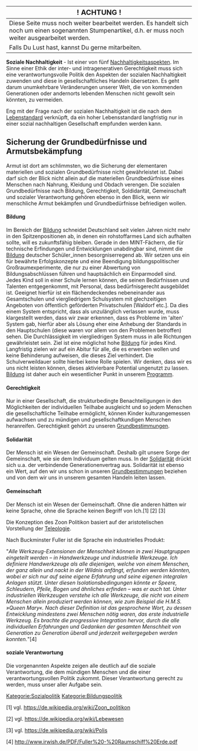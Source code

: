 | <big>! ACHTUNG !</big>                                                                                                                                   |
|----------------------------------------------------------------------------------------------------------------------------------------------------------|
| Diese Seite muss noch weiter bearbeitet werden. Es handelt sich noch um einen sogenannten Stumpenartikel, d.h. er muss noch weiter ausgearbeitet werden. |
| Falls Du Lust hast, kannst Du gerne mitarbeiten.                                                                                                         |

**Soziale Nachhaltigkeit** - Ist einer von fünf
[Nachhaltigkeitsaspekten](/wiki/Nachhaltigkeit "wikilink"). Im Sinne einer
Ethik der inter- und intragenerativen Gerechtigkeit muss sich eine
verantwortungsvolle Politik den Aspekten der sozialen Nachhaltigkeit
zuwenden und diese in gesellschaftliches Handeln übersetzen. Es geht
darum unumkehrbare Veränderungen unserer Welt, die von kommenden
Generationen oder andernorts lebenden Menschen nicht gewollt sein
könnten, zu vermeiden.

Eng mit der Frage nach der sozialen Nachhaltigkeit ist die nach dem
[Lebenstandard](/wiki/Lebenstandard "wikilink") verknüpft, da ein hoher
Lebensstandard langfristig nur in einer sozial nachhaltigen Gesellschaft
empfunden werden kann.

Sicherung der Grundbedürfnisse und Armutsbekämpfung
---------------------------------------------------

Armut ist dort am schlimmsten, wo die Sicherung der elementaren
materiellen und sozialen Grundbedürfnisse nicht gewährleistet ist. Dabei
darf sich der Blick nicht allein auf die materiellen Grundbedürfnisse
eines Menschen nach Nahrung, Kleidung und Obdach verengen. Die sozialen
Grundbedürfnisse nach Bildung, Gerechtigkeit, Soldidarität, Gemeinschaft
und sozialer Verantwortung gehören ebenso in den Blick, wenn wir
menschliche Armut bekämpfen und Grundbedürfnisse befriedigen wollen.

#### Bildung

Im Bereich der [Bildung](/wiki/Bildung "wikilink") schneidet Deutschland seit
vielen Jahren nicht mehr in den Spitzenpositionen ab, in denen ein
rohstoffarmes Land sich aufhalten sollte, will es zukunftsfähig bleiben.
Gerade in den MINT-Fächern, die für technische Erfindungen und
Entwicklungen unabdingbar sind, nimmt die [Bildung](/wiki/Bildung "wikilink")
deutscher Schüler\_innen besorgniserregend ab. Wir setzen uns ein für
bewährte Erfolgskonzepte und eine Beendigung bildungspolitischer
Großraumexperimente, die nur zu einer Abwertung von Bildungsabschlüssen
führen und hauptsächlich ein Einparmodell sind. Jedes Kind soll in einer
Schule lernen können, die seinen Bedürfnissen und Talenten
entgegenkommt, mit Personal, dass bedürfnisgerecht ausgebildet ist.
Geeignet hierfür ist ein flächendeckendes nebeneinander aus
Gesamtschulen und viergliedrigem Schulsystem mit glechzeitigen Angeboten
von öffentlich geförderten Privatschulen \[Waldorf etc.\]. Da dies einem
System entspricht, dass als unzulänglich verlassen wurde, muss
klargestellt werden, dass wir zwar erkennen, dass es Probleme im 'alten'
System gab, hierfür aber als Lösung eher eine Anhebung der Standards in
den Hauptschulen (diese waren vor allem von den Problemen betroffen)
sehen. Die Durchlässigkeit im viergliedrigen System muss in alle
Richtungen gewährleistet sein. Ziel ist eine möglichst hohe
[Bildung](/wiki/Bildung "wikilink") für jedes Kind. Langfristig zielen wir auf
ein Abitur für alle, die es erwerben wollen und keine Behinderung
aufweisen, die dieses Ziel verhindert. Die Schulverweildauer sollte
hierbei keine Rolle spielen. Wir denken, dass wir es uns nicht leisten
können, dieses aktivierbare Potential ungenutzt zu lassen.
[Bildung](/wiki/Bildung "wikilink") ist daher auch ein wesentlicher Punkt in
unserem [Programm](/wiki/Programm:Program_konkret "wikilink").

#### Gerechtigkeit

Nur in einer Gesellschaft, die strukturbedingte Benachteiligungen in den
Möglichkeiten der individuellen Teilhabe ausgleicht und so jedem
Menschen die gesellschaftliche Teilhabe ermöglicht, können Kinder
kulturangemessen aufwachsen und zu mündigen und gesellschaftkundigen
Menschen heranreifen. Gerechtigkeit gehört zu unseren
[Grundbestimmungen](/wiki/Grundbestimmungen "wikilink").

#### Solidarität

Der Mensch ist ein Wesen der Gemeinschaft. Deshalb gilt unsere Sorge der
Gemeinschaft, wie sie dem Individuum gelten muss. In der
[Solidarität](/wiki/Solidarität "wikilink") drückt sich u.a. der verbindende
Generationenvertrag aus. Solidarität ist ebenso ein Wert, auf den wir
uns schon in unseren [Grundbestimmungen](/wiki/Grundbestimmungen "wikilink")
beziehen und von dem wir uns in unserem gesamten Handeln leiten lassen.

#### Gemeinschaft

Der Mensch ist ein Wesen der Gemeinschaft. Ohne die anderen hätten wir
keine Sprache, ohne die Sprache keinen Begriff von Ich.[1] [2] [3]

Die Konzeption des Zoon Politikon basiert auf der aristotelischen
Vorstellung der [Teleologie](https://de.wikipedia.org/wiki/Teleologie).

Nach Buckminster Fuller ist die Sprache ein industrielles Produkt:

"*Alle Werkzeug-Extensionen der Menschheit können in zwei Hauptgruppen
eingeteilt werden – in Handwerkzeuge und industrielle Werkzeuge. Ich
definiere Handwerkzeuge als alle diejenigen, welche von einem Menschen,
der ganz allein und nackt in der Wildnis anfängt, erfunden werden
könnten, wobei er sich nur auf seine eigene Erfahrung und seine eigenen
integralen Anlagen stützt. Unter diesen Isolationsbedingungen könnte er
Speere, Schleudern, Pfeile, Bogen und ähnliches erfinden – was er auch
tat. Unter industriellen Werkzeugen verstehe ich alle Werkzeuge, die
nicht von einem Menschen allein produziert werden können, wie zum
Beispiel die H.M.S. »Queen Mary«. Nach dieser Definition ist das
gesprochene Wort, zu dessen Entwicklung mindestens zwei Menschen nötig
waren, das erste industrielle Werkzeug. Es brachte die progressive
Integration hervor, durch die alle individuellen Erfahrungen und
Gedanken der gesamten Menschheit von Generation zu Generation überall
und jederzeit weitergegeben werden konnten.*"[4]

#### soziale Verantwortung

Die vorgenannten Aspekte zeigen alle deutlich auf die soziale
Verantwortung, die dem mündigen Menschen und die einer
verantwortungsvollen Politik zukommt. Dieser Verantwortung gerecht zu
werden, muss unser aller Aufgabe sein.

[Kategorie:Sozialpolitik](/wiki/Kategorie:Sozialpolitik "wikilink")
[Kategorie:Bildungspolitik](/wiki/Kategorie:Bildungspolitik "wikilink")

[1] vgl. <https://de.wikipedia.org/wiki/Zoon_politikon>

[2] vgl. <https://de.wikipedia.org/wiki/Lebewesen>

[3] vgl. <https://de.wikipedia.org/wiki/Polis>

[4] <http://www.irwish.de/PDF/Fuller%20-%20Raumschiff%20Erde.pdf>
